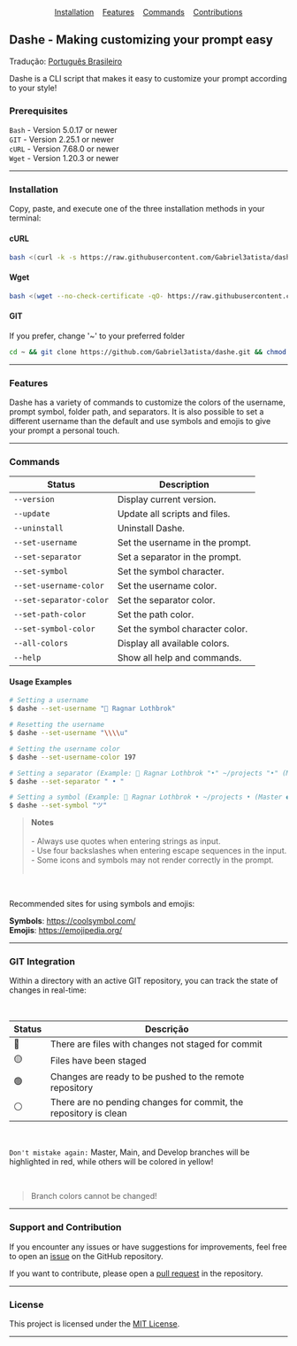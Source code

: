 <div align="center">
  <a href="#installation">Installation</a> 
  &nbsp;&nbsp;
  <a href="#features">Features</a> 
  &nbsp;&nbsp;
  <a href="#commands">Commands</a>
  &nbsp;&nbsp;
  <a href="#support-and-contribution">Contributions</a>
</div>

## Dashe - Making customizing your prompt easy

Tradução: [Português Brasileiro](./README.pt-BR.md)

Dashe is a CLI script that makes it easy to customize your prompt according to your style!

### Prerequisites

`Bash` - Version 5.0.17 or newer <br>
`GIT` - Version 2.25.1 or newer <br>
`cURL` - Version 7.68.0 or newer <br>
`Wget` - Version 1.20.3 or newer

---

### Installation

Copy, paste, and execute one of the three installation methods in your terminal:

#### cURL
```bash
bash <(curl -k -s https://raw.githubusercontent.com/Gabriel3atista/dashe/master/install.sh)
```

#### Wget
```bash
bash <(wget --no-check-certificate -qO- https://raw.githubusercontent.com/Gabriel3atista/dashe/master/install.sh)
```

#### GIT
If you prefer, change '~' to your preferred folder
```bash
cd ~ && git clone https://github.com/Gabriel3atista/dashe.git && chmod +x ~/dashe/install.sh && ~/dashe/install.sh
```
---

### Features

Dashe has a variety of commands to customize the colors of the username, prompt symbol, folder path, and separators. It is also possible to set a different username than the default and use symbols and emojis to give your prompt a personal touch.

---

### Commands

| Status                  | Description                             |
| -----------             | -----------                             |
| `--version`              | Display current version.               |
| `--update`               | Update all scripts and files.          |
| `--uninstall`            | Uninstall Dashe.                       |
| `--set-username`         | Set the username in the prompt.        |
| `--set-separator`        | Set a separator in the prompt.         |
| `--set-symbol`           | Set the symbol character.              |
| `--set-username-color`   | Set the username color.                |
| `--set-separator-color`  | Set the separator color.               |
| `--set-path-color`       | Set the path color.                    |
| `--set-symbol-color`     | Set the symbol character color.        |
| `--all-colors`           | Display all available colors.          |
| `--help`                 | Show all help and commands.            |

#### Usage Examples

```bash
# Setting a username
$ dashe --set-username "👑 Ragnar Lothbrok"

# Resetting the username
$ dashe --set-username "\\\\u"

# Setting the username color
$ dashe --set-username-color 197

# Setting a separator (Example: 👑 Ragnar Lothbrok "•" ~/projects "•" (Master ●) ツ)
$ dashe --set-separator " • "

# Setting a symbol (Example: 👑 Ragnar Lothbrok • ~/projects • (Master ●) "ツ")
$ dashe --set-symbol "ツ"
```

> **Notes** <br><br>
> \- Always use quotes when entering strings as input.<br>
> \- Use four backslashes when entering escape sequences in the input.<br>
> \- Some icons and symbols may not render correctly in the prompt.<br><br>

<br>

Recommended sites for using symbols and emojis:

**Symbols**: https://coolsymbol.com/ <br>
**Emojis**: https://emojipedia.org/

---

### GIT Integration

Within a directory with an active GIT repository, you can track the state of changes in real-time:

<br>

| Status      | Descrição |
| ----------- | ----------- |
| 🔴 | There are files with changes not staged for commit |
| 🟡 | Files have been staged |
| 🟢 | Changes are ready to be pushed to the remote repository |
| ⚪ | There are no pending changes for commit, the repository is clean |

<br>

`Don't mistake again:` Master, Main, and Develop branches will be highlighted in red, while others will be colored in yellow!

<br>

> Branch colors cannot be changed!

---

### Support and Contribution

If you encounter any issues or have suggestions for improvements, feel free to open an [issue](https://github.com/Gabriel3atista/dashe/issues) on the GitHub repository.

If you want to contribute, please open a [pull request](https://github.com/Gabriel3atista/dashe/pulls) in the repository.

---

### License

This project is licensed under the [MIT License](https://opensource.org/licenses/MIT).

---